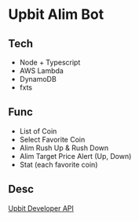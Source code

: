 # Upbit Alim Bot

## Tech

- Node + Typescript
- AWS Lambda
- DynamoDB
- fxts

## Func

- List of Coin
- Select Favorite Coin
- Alim Rush Up & Rush Down
- Alim Target Price Alert (Up, Down)
- Stat (each favorite coin)

## Desc

<a href="https://docs.upbit.com/docs"> Upbit Developer API </a>
